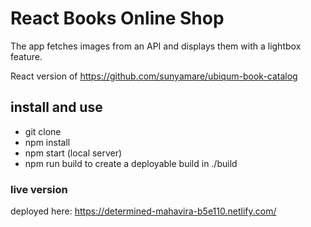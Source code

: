 # React Books Online Shop

The app fetches images from an API and displays them with a lightbox feature.

React version of https://github.com/sunyamare/ubiqum-book-catalog

## install and use

- git clone
- npm install
- npm start (local server)
- npm run build to create a deployable build in ./build

### live version

deployed here: https://determined-mahavira-b5e110.netlify.com/
